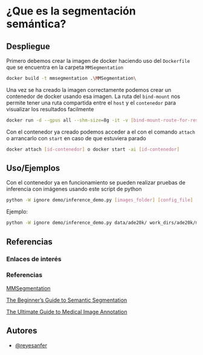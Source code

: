 
# ¿Que es la segmentación semántica?




## Despliegue

Primero debemos crear la imagen de docker haciendo uso del `Dockerfile` que se encuentra en la carpeta `MMSegmentation`
```bash
docker build -t mmsegmentation .\MMSegmentation\
```
Una vez se ha creado la imagen correctamente podemos crear un contenedor de docker usando esa imagen. La ruta del `bind-mount` nos permite tener una ruta compartida entre el `host` y el `contenedor` para visualizar los resultados facilmente
```bash
docker run -d --gpus all --shm-size=8g -it -v [bind-mount-route-for-results]:/mmsegmentation/results --name [container-name] [image-name]
```
Con el contenedor ya creado podemos acceder a el con el comando `attach` o arrancarlo con `start` en caso de que estuviera parado
```bash
docker attach [id-contenedor] o docker start -ai [id-contenedor]
```
## Uso/Ejemplos

Con el contenedor ya en funcionamiento se pueden realizar pruebas de inferencia con imágenes usando este script de python
```bash
python -W ignore demo/inference_demo.py [images_folder] [config_file] [checkpoint] [out_folder_name] --with-labels [boolean_value]
```
Ejemplo:
```bash
python -W ignore demo/inference_demo.py data/ade20k/ work_dirs/ade20k/mask2former...py [checkpoint] [out_folder_name] --with-labels [boolean_value]
```


## Referencias

### Enlaces de interés

[]()

### Referencias

[MMSegmentation](https://github.com/open-mmlab/mmsegmentation/tree/main)

[The Beginner’s Guide to Semantic Segmentation](https://www.v7labs.com/blog/semantic-segmentation-guide)

[The Ultimate Guide to Medical Image Annotation](https://www.v7labs.com/blog/medical-image-annotation-guide)
## Autores

- [@reyesanfer](https://github.com/reyesanfer)

